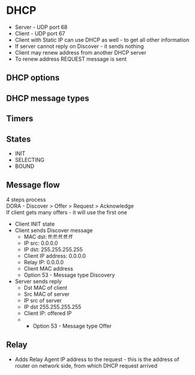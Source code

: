 # DHCP

- Server - UDP port 68
- Client - UDP port 67
- Client with Static IP can use DHCP as well - to get all other information
- If server cannot reply on Discover - it sends nothing
- Client may renew address from another DHCP server
- To renew address REQUEST message is sent

  
## DHCP options

## DHCP message types

## Timers

## States

- INIT
- SELECTING
- BOUND

## Message flow

4 steps process  
DORA - Discover > Offer > Request > Acknowledge  
If client gets many offers - it will use the first one

- Client INIT state
- Client sends Discover message
    - MAC dst: ff:ff:ff:ff:ff
    - IP src: 0.0.0.0
    - IP dst: 255.255.255.255
    - Client IP address: 0.0.0.0
    - Relay IP: 0.0.0.0
    - Client MAC address
    - Option 53 - Message type Discovery
- Server sends reply
    - Dst MAC of client
    - Src MAC of server
    - IP src of server
    - IP dst 255.255.255.255
    - Client IP: offered IP
    - - Option 53 - Message type Offer

## Relay

- Adds Relay Agent IP address to the request - this is the address of router on network side, from which DHCP request arrived
